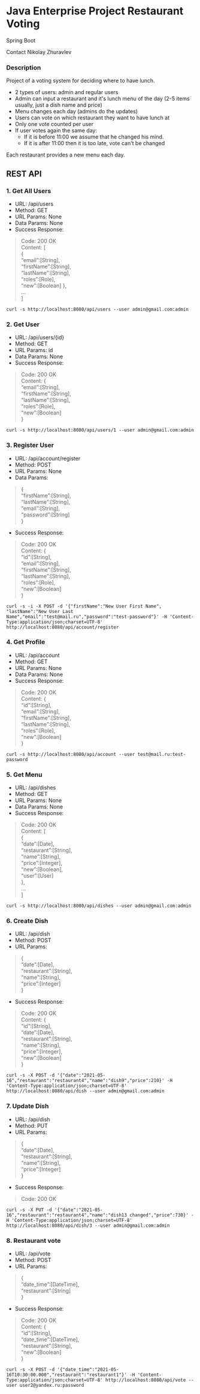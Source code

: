 # Java Enterprise Project Restaurant Voting
Spring Boot

Contact Nikolay Zhuravlev

### Description

Project of a voting system for deciding where to have lunch.

* 2 types of users: admin and regular users
* Admin can input a restaurant and it's lunch menu of the day (2-5 items usually, just a dish name and price)
* Menu changes each day (admins do the updates)
* Users can vote on which restaurant they want to have lunch at
* Only one vote counted per user
* If user votes again the same day:
    - If it is before 11:00 we assume that he changed his mind.
    - If it is after 11:00 then it is too late, vote can't be changed

Each restaurant provides a new menu each day.

## REST API

### 1. Get All Users
- URL: /api/users
- Method: GET
- URL Params: None
- Data Params: None
- Success Response:

> Code: 200 OK  
> Content: [  
> {  
> “email”:[String],  
> “firstName”:[String],  
> “lastName”:[String],  
> “roles”:[Role],  
> “new”:[Boolean]
> },  
> …   
> ]

`curl -s http://localhost:8080/api/users --user admin@gmail.com:admin`

### 2. Get User
- URL: /api/users/{id}
- Method: GET
- URL Params: id
- Data Params: None
- Success Response:

> Code: 200 OK  
> Content: {  
> “email”:[String],  
> “firstName”:[String],  
> “lastName”:[String],  
> “roles”:[Role],  
> “new”:[Boolean]  
> }

`curl -s http://localhost:8080/api/users/1 --user admin@gmail.com:admin`

### 3. Register User
- URL: /api/account/register
- Method: POST
- URL Params: None
- Data Params:  
> {  
> “firstName”:[String],  
> “lastName”:[String],  
> “email”:[String],  
> “password”:[String]  
> }

- Success Response:  
> Code: 200 OK  
> Content: {    
> “id”:[String],  
> “email”:[String],  
> “firstName”:[String],  
> “lastName”:[String],  
> “roles”:[Role],  
> “new”:[Boolean]  
> }

`curl -s -i -X POST -d '{"firstName":"New User First Name", "lastName":"New User Last Name","email":"test@mail.ru","password":"test-password"}' -H 'Content-Type:application/json;charset=UTF-8' http://localhost:8080/api/account/register`

### 4. Get Profile
- URL: /api/account
- Method: GET
- URL Params: None
- Data Params: None
- Success Response:

> Code: 200 OK  
> Content: {    
> “id”:[String],  
> “email”:[String],  
> “firstName”:[String],  
> “lastName”:[String],  
> “roles”:[Role],  
> “new”:[Boolean]  
> }

`curl -s http://localhost:8080/api/account --user test@mail.ru:test-password`

### 5. Get Menu
- URL: /api/dishes
- Method: GET
- URL Params: None
- Data Params: None
- Success Response:

> Code: 200 OK  
> Content: [  
> {  
> “date”:[Date],  
> “restaurant”:[String],  
> “name”:[String],  
> “price”:[Integer],  
> “new”:[Boolean],  
> “user”:[User]  
> },  
> …   
> ]

`curl -s http://localhost:8080/api/dishes --user admin@gmail.com:admin`

### 6. Create Dish
- URL: /api/dish
- Method: POST
- URL Params:
> {  
> “date”:[Date],  
> “restaurant”:[String],  
> “name”:[String],  
> “price”:[Integer]  
> }

- Success Response:
> Code: 200 OK  
> Content: {     
> “id”:[String],  
> “date”:[Date],  
> “restaurant”:[String],  
> “name”:[String],  
> “price”:[Integer],  
> “new”:[Boolean]  
> }

`curl -s -X POST -d '{"date":"2021-05-16","restaurant":"restaurant4","name":"dish9","price":210}' -H 'Content-Type:application/json;charset=UTF-8' http://localhost:8080/api/dish --user admin@gmail.com:admin`

### 7. Update Dish
- URL: /api/dish
- Method: PUT
- URL Params:
> {  
> “date”:[Date],  
> “restaurant”:[String],  
> “name”:[String],  
> “price”:[Integer]  
> }

- Success Response:
> Code: 200 OK  

`curl -s -X PUT -d '{"date":"2021-05-16","restaurant":"restaurant4","name":"dish13 changed","price":730}' -H 'Content-Type:application/json;charset=UTF-8' http://localhost:8080/api/dish/3 --user admin@gmail.com:admin`

### 8. Restaurant vote
- URL: /api/vote
- Method: POST
- URL Params:
> {  
> “date_time”:[DateTime],  
> “restaurant”:[String]  
> }

- Success Response:
> Code: 200 OK  
> Content: {     
> “id”:[String],  
> “date_time”:[DateTime],  
> “restaurant”:[String],  
> “new”:[Boolean]  
> }

`curl -s -X POST -d '{"date_time":"2021-05-16T10:30:00.000","restaurant":"restaurant1"}' -H 'Content-Type:application/json;charset=UTF-8' http://localhost:8080/api/vote --user user2@yandex.ru:password`



